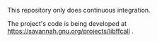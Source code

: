 This repository only does continuous integration.

The project's code is being developed at https://savannah.gnu.org/projects/libffcall .
